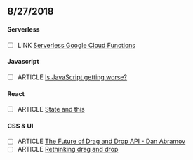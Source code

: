 ## 8/27/2018


#### Serverless
- [ ] LINK [Serverless Google Cloud Functions ](https://serverless.com/framework/docs/providers/google/)

#### Javascript
- [ ] ARTICLE [Is JavaScript getting worse?](http://buzzdecafe.github.io/code/2015/01/08/is-javascript-getting-worse)

#### React
- [ ] ARTICLE [State and this](https://frontarm.com/courses/learn-raw-react/state-and-events/state-and-this/#top)

#### CSS & UI
- [ ] ARTICLE [The Future of Drag and Drop API - Dan Abramov](https://medium.com/@dan_abramov/the-future-of-drag-and-drop-apis-249dfea7a15f)
- [ ] ARTICLE [Rethinking drag and drop](https://medium.com/@alexandereardon/rethinking-drag-and-drop-d9f5770b4e6b)
